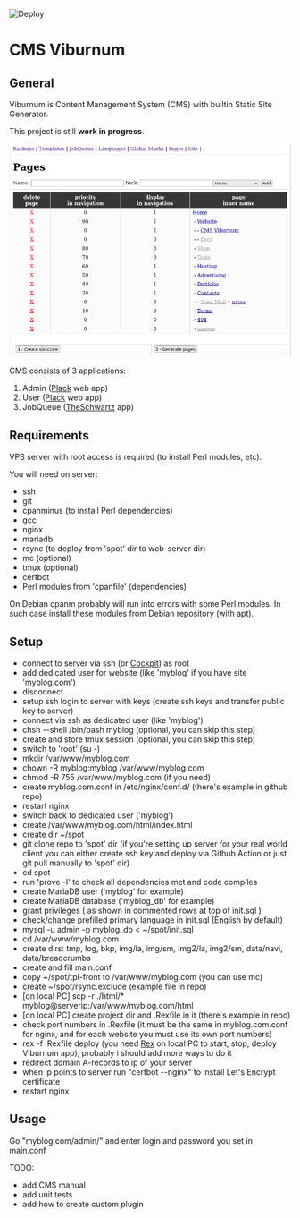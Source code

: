 ![Deploy](https://github.com/agrinevich/viburnum/workflows/Deploy_avl/badge.svg?branch=main)

# CMS Viburnum

## General

Viburnum is Content Management System (CMS) with builtin Static Site Generator.

This project is still **work in progress**.

![screenshot](/assets/images/cms-viburnum-screenshot.png)

CMS consists of 3 applications:

1. Admin ([Plack](https://github.com/plack/Plack/) web app)
2. User ([Plack](https://github.com/plack/Plack/) web app)
3. JobQueue ([TheSchwartz](https://github.com/akiym/TheSchwartz/) app)

## Requirements

VPS server with root access is required (to install Perl modules, etc).

You will need on server:

- ssh
- git
- cpanminus (to install Perl dependencies)
- gcc
- nginx
- mariadb
- rsync (to deploy from 'spot' dir to web-server dir)
- mc (optional)
- tmux (optional)
- certbot
- Perl modules from 'cpanfile' (dependencies)

On Debian cpanm probably will run into errors with some Perl modules. In such case install these modules from Debian repository (with apt).

## Setup

- connect to server via ssh (or [Cockpit](https://github.com/cockpit-project/cockpit/)) as root
- add dedicated user for website (like 'myblog' if you have site 'myblog.com')
- disconnect
- setup ssh login to server with keys (create ssh keys and transfer public key to server)
- connect via ssh as dedicated user (like 'myblog')
- chsh --shell /bin/bash myblog (optional, you can skip this step)
- create and store tmux session (optional, you can skip this step)
- switch to 'root' (su -)
- mkdir /var/www/myblog.com
- chown -R myblog:myblog /var/www/myblog.com
- chmod -R 755 /var/www/myblog.com (if you need)
- create myblog.com.conf in /etc/nginx/conf.d/ (there's example in github repo)
- restart nginx
- switch back to dedicated user ('myblog')
- create /var/www/myblog.com/html/index.html
- create dir ~/spot
- git clone repo to 'spot' dir (if you're setting up server for your real world client you can either create ssh key and deploy via Github Action or just git pull manually to 'spot' dir)
- cd spot
- run 'prove -l' to check all dependencies met and code compiles
- create MariaDB user ('myblog' for example)
- create MariaDB database ('myblog_db' for example)
- grant privileges ( as shown in commented rows at top of init.sql )
- check/change prefilled primary language in init.sql (English by default)
- mysql -u admin -p myblog_db < ~/spot/init.sql
- cd /var/www/myblog.com
- create dirs: tmp, log, bkp, img/la, img/sm, img2/la, img2/sm, data/navi, data/breadcrumbs
- create and fill main.conf
- copy ~/spot/tpl-front to /var/www/myblog.com (you can use mc)
- create ~/spot/rsync.exclude (example file in repo)
- [on local PC] scp -r ./html/* myblog@serverip:/var/www/myblog.com/html
- [on local PC] create project dir and .Rexfile in it (there's example in repo)
- check port numbers in .Rexfile (it must be the same in myblog.com.conf for nginx, and for each website you must use its own port numbers)
- rex -f .Rexfile deploy (you need [Rex](https://github.com/RexOps/Rex/) on local PC to start, stop, deploy Viburnum app), probably i should add more ways to do it
- redirect domain A-records to ip of your server
- when ip points to server run "certbot --nginx" to install Let's Encrypt certificate
- restart nginx

## Usage

Go "myblog.com/admin/" and enter login and password you set in main.conf

TODO:
- add CMS manual
- add unit tests
- add how to create custom plugin

